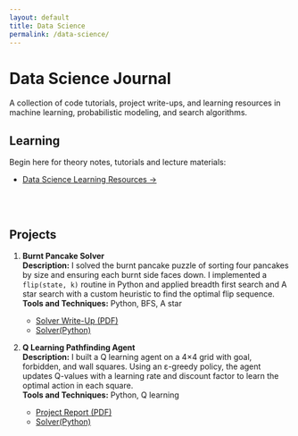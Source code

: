 ```yaml
---
layout: default
title: Data Science
permalink: /data-science/
---
```


# Data Science Journal

A collection of code tutorials, project write-ups, and learning resources in machine learning, probabilistic modeling, and search algorithms.

## Learning

Begin here for theory notes, tutorials and lecture materials:  
* [Data Science Learning Resources →](/data-science/learning/)

<br><br>

## Projects

1. **Burnt Pancake Solver**  
   **Description:** I solved the burnt pancake puzzle of sorting four pancakes by size and ensuring each burnt side faces down. I implemented a `flip(state, k)` routine in Python and applied breadth first search and A star search with a custom heuristic to find the optimal flip sequence.  
   **Tools and Techniques:** Python, BFS, A star  
   * [Solver Write-Up (PDF)](../data-science/works/Burnt_Pancake/Burnt_Pancake.pdf)
   * [Solver(Python)](../data-science/works/Burnt_Pancake/burnt_pancake.py)

2. **Q Learning Pathfinding Agent**  
   **Description:** I built a Q learning agent on a 4×4 grid with goal, forbidden, and wall squares. Using an ε-greedy policy, the agent updates Q-values with a learning rate and discount factor to learn the optimal action in each square.  
   **Tools and Techniques:** Python, Q learning  
   * [Project Report (PDF)](../data-science/Q-learn/Qlearn.pdf)
   * [Solver(Python)](../data-science/Q-learn/qlearn.py)
